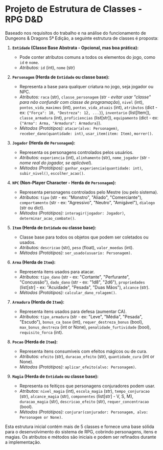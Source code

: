# Projeto de Estrutura de Classes - RPG D&D

Baseado nos requisitos do trabalho e na análise do funcionamento de Dungeons & Dragons 5ª Edição, a seguinte estrutura de classes é proposta:

1.  **`Entidade` (Classe Base Abstrata - Opcional, mas boa prática):**
    *   Pode conter atributos comuns a todos os elementos do jogo, como `id` e `nome`.
    *   *Atributos:* `id` (int), `nome` (str)

2.  **`Personagem` (Herda de `Entidade` ou classe base):**
    *   Representa a base para qualquer criatura no jogo, seja jogador ou NPC.
    *   *Atributos:* `raca` (str), `classe_personagem` (str - *evitar usar "classe" para não confundir com classe de programação*), `nivel` (int), `pontos_vida_maximos` (int), `pontos_vida_atuais` (int), `atributos` (dict - ex: `{"Força": 10, "Destreza": 12, ...}`), `inventario` (list[Item]), `classe_armadura` (int), `proficiencias` (list[str]), `equipamento` (dict - ex: `{"Arma": Arma, "Armadura": Armadura}`).
    *   *Métodos (Protótipos):* `atacar(alvo: Personagem)`, `receber_dano(quantidade: int)`, `usar_item(item: Item)`, `morrer()`.

3.  **`Jogador` (Herda de `Personagem`):**
    *   Representa os personagens controlados pelos usuários.
    *   *Atributos:* `experiencia` (int), `alinhamento` (str), `nome_jogador` (str - *nome real do jogador, se aplicável*).
    *   *Métodos (Protótipos):* `ganhar_experiencia(quantidade: int)`, `subir_nivel()`, `escolher_acao()`.

4.  **`NPC` (Non-Player Character - Herda de `Personagem`):**
    *   Representa personagens controlados pelo Mestre (ou pelo sistema).
    *   *Atributos:* `tipo` (str - ex: "Monstro", "Aliado", "Comerciante"), `comportamento` (str - ex: "Agressivo", "Neutro", "Amigável"), `dialogo` (str ou dict).
    *   *Métodos (Protótipos):* `interagir(jogador: Jogador)`, `determinar_acao_combate()`.

5.  **`Item` (Herda de `Entidade` ou classe base):**
    *   Classe base para todos os objetos que podem ser coletados ou usados.
    *   *Atributos:* `descricao` (str), `peso` (float), `valor_moedas` (int).
    *   *Métodos (Protótipos):* `ser_usado(usuario: Personagem)`.

6.  **`Arma` (Herda de `Item`):**
    *   Representa itens usados para atacar.
    *   *Atributos:* `tipo_dano` (str - ex: "Cortante", "Perfurante", "Concussão"), `dado_dano` (str - ex: "1d8", "2d6"), `propriedades` (list[str] - ex: "Acuidade", "Pesada", "Duas Mãos"), `alcance` (str).
    *   *Métodos (Protótipos):* `calcular_dano_rolagem()`.

7.  **`Armadura` (Herda de `Item`):**
    *   Representa itens usados para defesa (aumentar CA).
    *   *Atributos:* `tipo_armadura` (str - ex: "Leve", "Média", "Pesada", "Escudo"), `bonus_ca_base` (int), `requer_destreza_bonus` (bool), `max_bonus_destreza` (int or None), `penalidade_furtividade` (bool), `requisito_forca` (int).

8.  **`Pocao` (Herda de `Item`):**
    *   Representa itens consumíveis com efeitos mágicos ou de cura.
    *   *Atributos:* `efeito` (str), `duracao_efeito` (str), `quantidade_cura` (int or None).
    *   *Métodos (Protótipos):* `aplicar_efeito(alvo: Personagem)`.

9.  **`Magia` (Herda de `Entidade` ou classe base):**
    *   Representa os feitiços que personagens conjuradores podem usar.
    *   *Atributos:* `nivel_magia` (int), `escola_magia` (str), `tempo_conjuracao` (str), `alcance_magia` (str), `componentes` (list[str] - V, S, M), `duracao_magia` (str), `descricao_efeito` (str), `requer_concentracao` (bool).
    *   *Métodos (Protótipos):* `conjurar(conjurador: Personagem, alvo: Personagem or None)`.

Esta estrutura inicial contém mais de 5 classes e fornece uma base sólida para o desenvolvimento do sistema de RPG, cobrindo personagens, itens e magias. Os atributos e métodos são iniciais e podem ser refinados durante a implementação.


